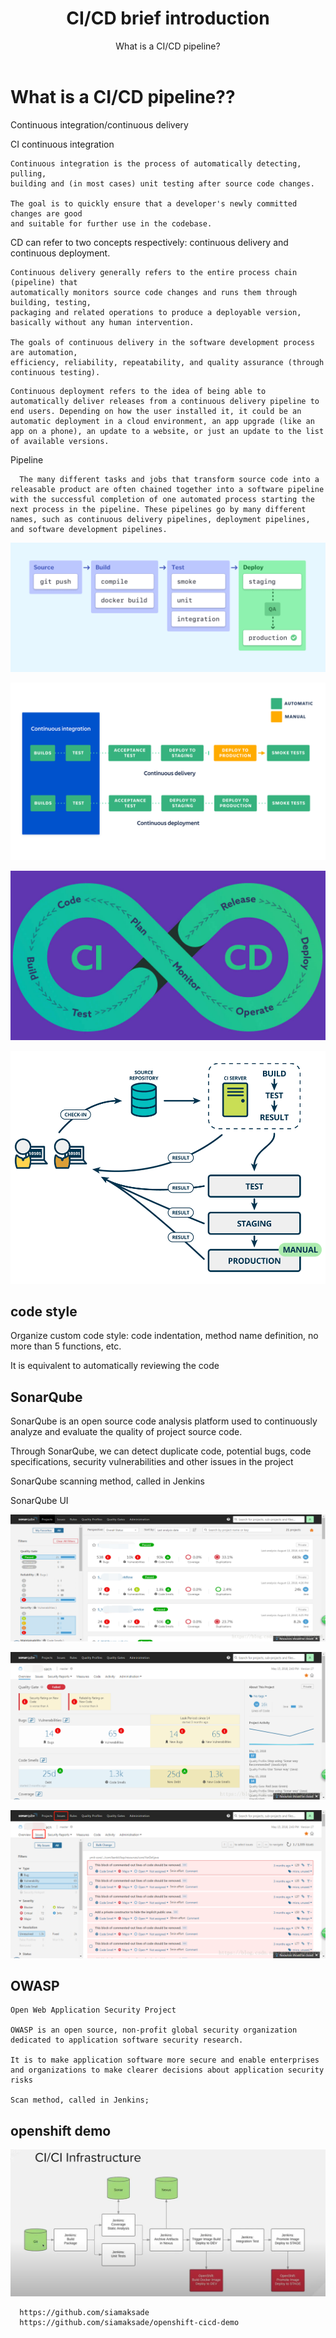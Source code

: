 ﻿---
layout: post
title: CI/CD brief introduction
subtitle: What is a CI/CD pipeline?
tags: [technology]
comments: true
---


# What is a CI/CD pipeline??

   Continuous integration/continuous delivery

   CI continuous integration

~~~
Continuous integration is the process of automatically detecting, pulling, 
building and (in most cases) unit testing after source code changes.

The goal is to quickly ensure that a developer's newly committed changes are good 
and suitable for further use in the codebase.
~~~

  CD can refer to two concepts respectively: continuous delivery and continuous deployment.

~~~
Continuous delivery generally refers to the entire process chain (pipeline) that 
automatically monitors source code changes and runs them through building, testing, 
packaging and related operations to produce a deployable version, basically without any human intervention.

The goals of continuous delivery in the software development process are automation, 
efficiency, reliability, repeatability, and quality assurance (through continuous testing).
~~~

~~~
Continuous deployment refers to the idea of being able to automatically deliver releases from a continuous delivery pipeline to end users. Depending on how the user installed it, it could be an automatic deployment in a cloud environment, an app upgrade (like an app on a phone), an update to a website, or just an update to the list of available versions.
~~~

Pipeline
~~~
  The many different tasks and jobs that transform source code into a releasable product are often chained together into a software pipeline with the successful completion of one automated process starting the next process in the pipeline. These pipelines go by many different names, such as continuous delivery pipelines, deployment pipelines, and software development pipelines.
~~~

  ![Crepe](/img/CICD/001.png)

  ![Crepe](/img/CICD/002.png) 

  ![Crepe](/img/CICD/004.jpg)

  ![Crepe](/img/CICD/005.png)

## code style

  Organize custom code style: code indentation, method name definition, no more than 5 functions, etc.

  It is equivalent to automatically reviewing the code
  

## SonarQube

  SonarQube is an open source code analysis platform used to continuously analyze and evaluate the quality of project source code.
  
  Through SonarQube, we can detect duplicate code, potential bugs, code specifications, security vulnerabilities and other issues in the project

  SonarQube scanning method, called in Jenkins

  SonarQube UI

  ![Crepe](/img/CICD/006.png)

  ![Crepe](/img/CICD/007.png)

  ![Crepe](/img/CICD/008.png)

## OWASP
  
    Open Web Application Security Project

    OWASP is an open source, non-profit global security organization dedicated to application software security research.
    
    It is to make application software more secure and enable enterprises and organizations to make clearer decisions about application security risks

    Scan method, called in Jenkins;

## openshift demo

  ![Crepe](/img/CICD/009.png)

~~~
  https://github.com/siamaksade
  https://github.com/siamaksade/openshift-cicd-demo
~~~



